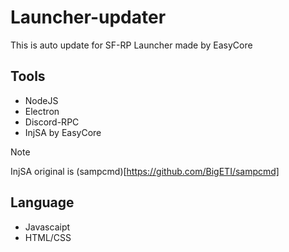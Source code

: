 # Launcher-updater
This is auto update for SF-RP Launcher made by EasyCore

## Tools
- NodeJS
- Electron
- Discord-RPC
- InjSA by EasyCore

> [!NOTE]
> InjSA original is (sampcmd)[https://github.com/BigETI/sampcmd]

## Language
- Javascaipt
- HTML/CSS
